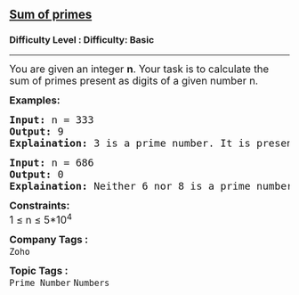 <h2><a href="https://www.geeksforgeeks.org/problems/sum-of-primes0042/1?page=9&difficulty=Basic&status=unsolved,attempted&sortBy=accuracy">Sum of primes</a></h2><h3>Difficulty Level : Difficulty: Basic</h3><hr><div class="problems_problem_content__Xm_eO"><p><span style="font-size: 18px;">You are given an integer <strong>n</strong>. Your task is to calculate the sum of primes present as digits of a given number n.</span></p>
<p><strong><span style="font-size: 18px;">Examples:</span></strong></p>
<pre><span style="font-size: 18px;"><strong>Input:</strong> n = 333
<strong>Output:</strong> 9
<strong>Explaination:</strong> 3 is a prime number. It is present 3 times. So 3+3+3 = 9.</span></pre>
<pre><span style="font-size: 18px;"><strong>Input:</strong> n = 686
<strong>Output:</strong> 0
<strong>Explaination:</strong> Neither 6 nor 8 is a prime number.</span></pre>
<p><span style="font-size: 18px;"><strong>Constraints:</strong><br>1 ≤ n ≤ 5*10<sup>4</sup>&nbsp; &nbsp;</span></p></div><p><span style=font-size:18px><strong>Company Tags : </strong><br><code>Zoho</code>&nbsp;<br><p><span style=font-size:18px><strong>Topic Tags : </strong><br><code>Prime Number</code>&nbsp;<code>Numbers</code>&nbsp;